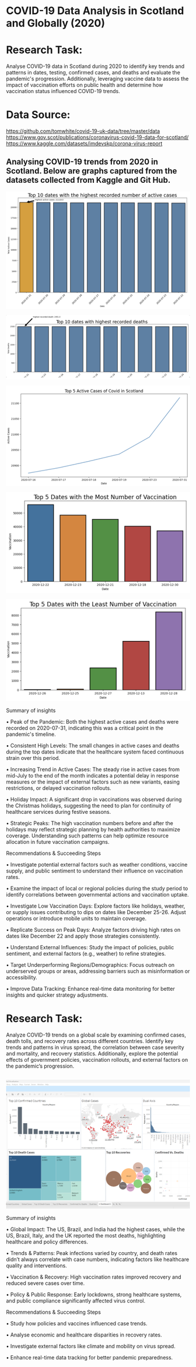 # COVID-19 Data Analysis in Scotland and Globally (2020)

# Research Task: 
Analyse COVID-19 data in Scotland during 2020 to identify key trends and patterns in dates, testing, confirmed cases, and deaths and evaluate the pandemic's progression. Additionally, leveraging vaccine data to assess the impact of vaccination efforts on public health and determine how vaccination status influenced COVID-19 trends.

# Data Source: 
https://github.com/tomwhite/covid-19-uk-data/tree/master/data
https://www.gov.scot/publications/coronavirus-covid-19-data-for-scotland/
https://www.kaggle.com/datasets/imdevskp/corona-virus-report

## Analysing COVID-19 trends from 2020 in Scotland. Below are graphs captured from the datasets collected from Kaggle and Git Hub.
![image alt](https://github.com/stanley-fok/COVID-19-Data-Visualisation/blob/a905f2ccdd63c124c184acb48d2c959eb57b29dd/1.png)

![image alt](https://github.com/stanley-fok/COVID-19-Data-Visualisation/blob/01525830dbe5057412dd31587341de74f969e653/2.png)

![image alt](https://github.com/stanley-fok/COVID-19-Data-Visualisation/blob/01525830dbe5057412dd31587341de74f969e653/3.png)

![image alt](https://github.com/stanley-fok/COVID-19-Data-Visualisation/blob/01525830dbe5057412dd31587341de74f969e653/4.png)

![image alt](https://github.com/stanley-fok/COVID-19-Data-Visualisation/blob/01525830dbe5057412dd31587341de74f969e653/5.png)


Summary of insights  

• Peak of the Pandemic: Both the highest active cases and deaths were recorded on 2020-07-31, indicating this was a critical point in the pandemic's timeline.

• Consistent High Levels: The small changes in active cases and deaths during the top dates indicate that the healthcare system faced continuous strain over this period.

• Increasing Trend in Active Cases: The steady rise in active cases from mid-July to the end of the month indicates a potential delay in response measures or the impact of external factors such as new variants, easing restrictions, or delayed vaccination rollouts.

• Holiday Impact: A significant drop in vaccinations was observed during the Christmas holidays, suggesting the need to plan for continuity of healthcare services during festive seasons.

• Strategic Peaks: The high vaccination numbers before and after the holidays may reflect strategic planning by health authorities to maximize coverage. Understanding such patterns can help optimize resource allocation in future vaccination campaigns.



Recommendations & Succeeding Steps

• Investigate potential external factors such as weather conditions, vaccine supply, and public sentiment to understand their influence on vaccination rates.

• Examine the impact of local or regional policies during the study period to identify correlations between governmental actions and vaccination uptake.

• Investigate Low Vaccination Days: Explore factors like holidays, weather, or supply issues contributing to dips on dates like December 25-26. Adjust operations or introduce mobile units to maintain coverage.

• Replicate Success on Peak Days: Analyze factors driving high rates on dates like December 22 and apply those strategies consistently.

• Understand External Influences: Study the impact of policies, public sentiment, and external factors (e.g., weather) to refine strategies.

• Target Underperforming Regions/Demographics: Focus outreach on underserved groups or areas, addressing barriers such as misinformation or accessibility.

• Improve Data Tracking: Enhance real-time data monitoring for better insights and quicker strategy adjustments.



# Research Task:
Analyze COVID-19 trends on a global scale by examining confirmed cases, death tolls, and recovery rates across different countries. Identify key trends and patterns in virus spread, the correlation between case severity and mortality, and recovery statistics. Additionally, explore the potential effects of government policies, vaccination rollouts, and external factors on the pandemic’s progression.


##
![image alt](https://github.com/stanley-fok/COVID-19-Data-Visualisation/blob/586058514523c492dd205b9d488399e25d171526/img4.png)


Summary of insights

• Global Impact: The US, Brazil, and India had the highest cases, while the US, Brazil, Italy, and the UK reported the most deaths, highlighting healthcare and policy differences.

• Trends & Patterns: Peak infections varied by country, and death rates didn’t always correlate with case numbers, indicating factors like healthcare quality and interventions.

• Vaccination & Recovery: High vaccination rates improved recovery and reduced severe cases over time.

• Policy & Public Response: Early lockdowns, strong healthcare systems, and public compliance significantly affected virus control.


Recommendations & Succeeding Steps

• Study how policies and vaccines influenced case trends.

• Analyse economic and healthcare disparities in recovery rates.

• Investigate external factors like climate and mobility on virus spread.

• Enhance real-time data tracking for better pandemic preparedness.

